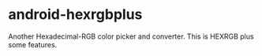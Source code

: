 android-hexrgbplus
==================

Another Hexadecimal-RGB color picker and converter. This is HEXRGB plus some features.
